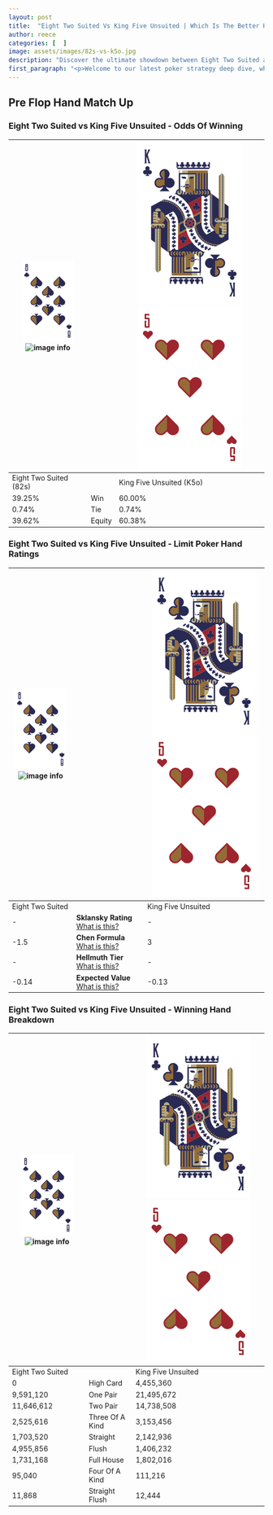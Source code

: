 ```yaml
---
layout: post
title:  "Eight Two Suited Vs King Five Unsuited | Which Is The Better Hand In Poker? A Complete Guide"
author: reece
categories: [  ]
image: assets/images/82s-vs-k5o.jpg
description: "Discover the ultimate showdown between Eight Two Suited and King Five Unsuited in poker! Uncover the odds, strategies, and scenarios where one hand triumphs over the other. Get ready to up your poker game with this thrilling analysis."
first_paragraph: "<p>Welcome to our latest poker strategy deep dive, where we're pitting two distinct hands against each other in a high-stakes showdown: Eight Two Suited vs King Five Unsuited.</p><p>In the dynamic world of poker, every decision counts, and knowing which hand holds the upper hand is key to your success at the table.</p><p>In this article, we'll dissect these two hands, explore the scenarios where one dominates the other, and equip you with the knowledge to make strategic choices that can tip the odds in your favor.</p><p>Get ready to unravel the intriguing dynamics of these poker hands and elevate your game to new heights.</p>"
---
```




[comment]: # (sp0)

## Pre Flop Hand Match Up

<div class="table hand-ratings" markdown="1"> 



### Eight Two Suited vs King Five Unsuited - Odds Of Winning


    
| ![image info](assets/images/hand1/8.png) ![image info](assets/images/hand1/2s.png) |  | ![image info](assets/images/hand2/K.png) ![image info](assets/images/hand2/5o.png) |
| -------- | -------- | -------- |
| Eight Two Suited (82s) |  | King Five Unsuited (K5o) |
| 39.25% | Win | 60.00% |
| 0.74% | Tie | 0.74% |
| 39.62% | Equity | 60.38% |




[comment]: # (sp1)



### Eight Two Suited vs King Five Unsuited - Limit Poker Hand Ratings


    
| ![image info](assets/images/hand1/8.png) ![image info](assets/images/hand1/2s.png) |  | ![image info](assets/images/hand2/K.png) ![image info](assets/images/hand2/5o.png) |
| -------- | -------- | -------- |
| Eight Two Suited |  | King Five Unsuited |
| - | **Sklansky Rating** [What is this?](/sklansky-rating-explained) | - |
| -1.5 | **Chen Formula** [What is this?](/chen-formula-explained) | 3 |
| - | **Hellmuth Tier** [What is this?](/Hellmuth-tier-explained) | - |
| -0.14 | **Expected Value** [What is this?](/expected-value-explained) | -0.13 |




[comment]: # (sp2)



### Eight Two Suited vs King Five Unsuited - Winning Hand Breakdown


    
| ![image info](assets/images/hand1/8.png) ![image info](assets/images/hand1/2s.png) |  | ![image info](assets/images/hand2/K.png) ![image info](assets/images/hand2/5o.png) |
| -------- | -------- | -------- |
| Eight Two Suited |  | King Five Unsuited |
| 0 | High Card | 4,455,360 |
| 9,591,120 | One Pair | 21,495,672 |
| 11,646,612 | Two Pair | 14,738,508 |
| 2,525,616 | Three Of A Kind | 3,153,456 |
| 1,703,520 | Straight | 2,142,936 |
| 4,955,856 | Flush | 1,406,232 |
| 1,731,168 | Full House | 1,802,016 |
| 95,040 | Four Of A Kind | 111,216 |
| 11,868 | Straight Flush | 12,444 |




[comment]: # (sp3)



</div>

[comment]: # (sp4)



[comment]: # (sp5)

